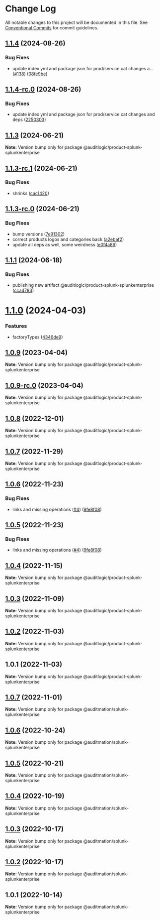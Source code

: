 # Change Log

All notable changes to this project will be documented in this file.
See [Conventional Commits](https://conventionalcommits.org) for commit guidelines.

## [1.1.4](https://github.com/auditlogic/product/compare/@auditlogic/product-splunk-splunkenterprise@1.1.3...@auditlogic/product-splunk-splunkenterprise@1.1.4) (2024-08-26)


### Bug Fixes

* update index yml and package json for prod/service cat changes a… ([#138](https://github.com/auditlogic/product/issues/138)) ([08fe9be](https://github.com/auditlogic/product/commit/08fe9beb1c8457462a19bc69caa02e6212d97e1a))





## [1.1.4-rc.0](https://github.com/auditlogic/product/compare/@auditlogic/product-splunk-splunkenterprise@1.1.3...@auditlogic/product-splunk-splunkenterprise@1.1.4-rc.0) (2024-08-26)


### Bug Fixes

* update index yml and package json for prod/service cat changes and deps ([2250303](https://github.com/auditlogic/product/commit/225030363a363608240135b7ebed386b28f01e4b))





## [1.1.3](https://github.com/auditlogic/product/compare/@auditlogic/product-splunk-splunkenterprise@1.1.3-rc.1...@auditlogic/product-splunk-splunkenterprise@1.1.3) (2024-06-21)

**Note:** Version bump only for package @auditlogic/product-splunk-splunkenterprise





## [1.1.3-rc.1](https://github.com/auditlogic/product/compare/@auditlogic/product-splunk-splunkenterprise@1.1.3-rc.0...@auditlogic/product-splunk-splunkenterprise@1.1.3-rc.1) (2024-06-21)


### Bug Fixes

* shrinks ([cac1420](https://github.com/auditlogic/product/commit/cac14200fefcd8183ab69fe89a47bd3f70f563e9))





## [1.1.3-rc.0](https://github.com/auditlogic/product/compare/@auditlogic/product-splunk-splunkenterprise@1.1.1...@auditlogic/product-splunk-splunkenterprise@1.1.3-rc.0) (2024-06-21)


### Bug Fixes

* bump versions ([7e91302](https://github.com/auditlogic/product/commit/7e913023b8b312150ed7762c32fbbe616be71de5))
* correct products logos and categories back ([a2ebaf2](https://github.com/auditlogic/product/commit/a2ebaf2efe8e232e6ff22c774c456048771f9469))
* update all deps as well, some weirdness ([e0f4a86](https://github.com/auditlogic/product/commit/e0f4a864714e2d3de6bbf3da014d5312fe53be2f))





## [1.1.1](https://github.com/auditlogic/product/compare/@auditlogic/product-splunk-splunkenterprise@1.1.0...@auditlogic/product-splunk-splunkenterprise@1.1.1) (2024-06-18)


### Bug Fixes

* publishing new artifact @auditlogic/product-splunk-splunkenterprise ([cca4783](https://github.com/auditlogic/product/commit/cca4783d1462a00c68fe3da4dafc6d614fc8917e))





# [1.1.0](https://github.com/auditlogic/product/compare/@auditlogic/product-splunk-splunkenterprise@1.0.9...@auditlogic/product-splunk-splunkenterprise@1.1.0) (2024-04-03)


### Features

* factoryTypes ([4346de9](https://github.com/auditlogic/product/commit/4346de92693aee892fccf725338ffc7b80ab182b))





## [1.0.9](https://github.com/auditlogic/product/compare/@auditlogic/product-splunk-splunkenterprise@1.0.8...@auditlogic/product-splunk-splunkenterprise@1.0.9) (2023-04-04)

**Note:** Version bump only for package @auditlogic/product-splunk-splunkenterprise





## [1.0.9-rc.0](https://github.com/auditlogic/product/compare/@auditlogic/product-splunk-splunkenterprise@1.0.8...@auditlogic/product-splunk-splunkenterprise@1.0.9-rc.0) (2023-04-04)

**Note:** Version bump only for package @auditlogic/product-splunk-splunkenterprise





## [1.0.8](https://github.com/auditlogic/product/compare/@auditlogic/product-splunk-splunkenterprise@1.0.7...@auditlogic/product-splunk-splunkenterprise@1.0.8) (2022-12-01)

**Note:** Version bump only for package @auditlogic/product-splunk-splunkenterprise





## [1.0.7](https://github.com/auditlogic/product/compare/@auditlogic/product-splunk-splunkenterprise@1.0.6...@auditlogic/product-splunk-splunkenterprise@1.0.7) (2022-11-29)

**Note:** Version bump only for package @auditlogic/product-splunk-splunkenterprise





## [1.0.6](https://github.com/auditlogic/product/compare/@auditlogic/product-splunk-splunkenterprise@1.0.4...@auditlogic/product-splunk-splunkenterprise@1.0.6) (2022-11-23)


### Bug Fixes

* links and missing operations ([#4](https://github.com/auditlogic/product/issues/4)) ([9fe8f08](https://github.com/auditlogic/product/commit/9fe8f08fe7c57fdb79f991ac35bd6ac2e7dcad38))





## [1.0.5](https://github.com/auditlogic/product/compare/@auditlogic/product-splunk-splunkenterprise@1.0.4...@auditlogic/product-splunk-splunkenterprise@1.0.5) (2022-11-23)


### Bug Fixes

* links and missing operations ([#4](https://github.com/auditlogic/product/issues/4)) ([9fe8f08](https://github.com/auditlogic/product/commit/9fe8f08fe7c57fdb79f991ac35bd6ac2e7dcad38))





## [1.0.4](https://github.com/auditlogic/product/compare/@auditlogic/product-splunk-splunkenterprise@1.0.3...@auditlogic/product-splunk-splunkenterprise@1.0.4) (2022-11-15)

**Note:** Version bump only for package @auditlogic/product-splunk-splunkenterprise





## [1.0.3](https://github.com/auditlogic/product/compare/@auditlogic/product-splunk-splunkenterprise@1.0.2...@auditlogic/product-splunk-splunkenterprise@1.0.3) (2022-11-09)

**Note:** Version bump only for package @auditlogic/product-splunk-splunkenterprise





## [1.0.2](https://github.com/auditlogic/product/compare/@auditlogic/product-splunk-splunkenterprise@1.0.1...@auditlogic/product-splunk-splunkenterprise@1.0.2) (2022-11-03)

**Note:** Version bump only for package @auditlogic/product-splunk-splunkenterprise





## 1.0.1 (2022-11-03)

**Note:** Version bump only for package @auditlogic/product-splunk-splunkenterprise





## [1.0.7](https://github.com/auditmation/store-content/compare/@auditmation/splunk-splunkenterprise@1.0.6...@auditmation/splunk-splunkenterprise@1.0.7) (2022-11-01)

**Note:** Version bump only for package @auditmation/splunk-splunkenterprise





## [1.0.6](https://github.com/auditmation/store-content/compare/@auditmation/splunk-splunkenterprise@1.0.5...@auditmation/splunk-splunkenterprise@1.0.6) (2022-10-24)

**Note:** Version bump only for package @auditmation/splunk-splunkenterprise





## [1.0.5](https://github.com/auditmation/store-content/compare/@auditmation/splunk-splunkenterprise@1.0.4...@auditmation/splunk-splunkenterprise@1.0.5) (2022-10-21)

**Note:** Version bump only for package @auditmation/splunk-splunkenterprise





## [1.0.4](https://github.com/auditmation/store-content/compare/@auditmation/splunk-splunkenterprise@1.0.3...@auditmation/splunk-splunkenterprise@1.0.4) (2022-10-19)

**Note:** Version bump only for package @auditmation/splunk-splunkenterprise





## [1.0.3](https://github.com/auditmation/store-content/compare/@auditmation/splunk-splunkenterprise@1.0.2...@auditmation/splunk-splunkenterprise@1.0.3) (2022-10-17)

**Note:** Version bump only for package @auditmation/splunk-splunkenterprise





## [1.0.2](https://github.com/auditmation/store-content/compare/@auditmation/splunk-splunkenterprise@1.0.1...@auditmation/splunk-splunkenterprise@1.0.2) (2022-10-17)

**Note:** Version bump only for package @auditmation/splunk-splunkenterprise





## 1.0.1 (2022-10-14)

**Note:** Version bump only for package @auditmation/splunk-splunkenterprise
